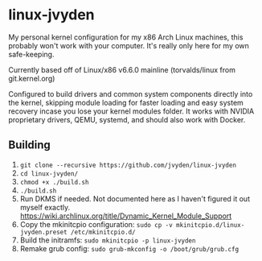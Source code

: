 # linux-jvyden

My personal kernel configuration for my x86 Arch Linux machines, this probably won't work with your computer. It's really only here for my own safe-keeping.

Currently based off of Linux/x86 v6.6.0 mainline (torvalds/linux from git.kernel.org)

Configured to build drivers and common system components directly into the kernel, skipping module loading for faster loading and easy system recovery incase you lose your kernel modules folder.
It works with NVIDIA proprietary drivers, QEMU, systemd, and should also work with Docker.

## Building

1. `git clone --recursive https://github.com/jvyden/linux-jvyden`
2. `cd linux-jvyden/`
3. `chmod +x ./build.sh`
4. `./build.sh`
5. Run DKMS if needed. Not documented here as I haven't figured it out myself exactly. https://wiki.archlinux.org/title/Dynamic_Kernel_Module_Support
6. Copy the mkinitcpio configuration: `sudo cp -v mkinitcpio.d/linux-jvyden.preset /etc/mkinitcpio.d/`
7. Build the initramfs: `sudo mkinitcpio -p linux-jvyden`
8. Remake grub config: `sudo grub-mkconfig -o /boot/grub/grub.cfg`
